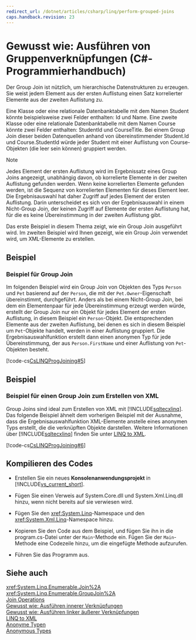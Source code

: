 ```yaml
---
redirect_url: /dotnet/articles/csharp/linq/perform-grouped-joins
caps.handback.revision: 23
---
```

# Gewusst wie: Ausf&#252;hren von Gruppenverkn&#252;pfungen (C#-Programmierhandbuch)
Der Group Join ist nützlich, um hierarchische Datenstrukturen zu erzeugen.  Sie weist jedem Element aus der ersten Auflistung einen Satz korrelierter Elemente aus der zweiten Auflistung zu.  
  
 Eine Klasse oder eine relationale Datenbanktabelle mit dem Namen Student könnte beispielsweise zwei Felder enthalten: Id und Name.  Eine zweite Klasse oder eine relationale Datenbanktabelle mit dem Namen Course könnte zwei Felder enthalten: StudentId und CourseTitle.  Bei einem Group Join dieser beiden Datenquellen anhand von übereinstimmender Student.Id und Course.StudentId würde jeder Student mit einer Auflistung von Course\-Objekten \(die leer sein können\) gruppiert werden.  
  
> [!NOTE]
>  Jedes Element der ersten Auflistung wird im Ergebnissatz eines Group Joins angezeigt, unabhängig davon, ob korrelierte Elemente in der zweiten Auflistung gefunden werden.  Wenn keine korrelierten Elemente gefunden werden, ist die Sequenz von korrelierten Elementen für dieses Element leer.  Die Ergebnisauswahl hat daher Zugriff auf jedes Element der ersten Auflistung.  Darin unterscheidet es sich von der Ergebnisauswahl in einem Nicht\-Group Join, der keinen Zugriff auf Elemente der ersten Auflistung hat, für die es keine Übereinstimmung in der zweiten Auflistung gibt.  
  
 Das erste Beispiel in diesem Thema zeigt, wie ein Group Join ausgeführt wird.  Im zweiten Beispiel wird Ihnen gezeigt, wie ein Group Join verwendet wird, um XML\-Elemente zu erstellen.  
  
## Beispiel  
  
### Beispiel für Group Join  
 Im folgenden Beispiel wird ein Group Join von Objekten des Typs `Person` und `Pet` basierend auf der `Person`, die mit der `Pet.Owner`\-Eigenschaft übereinstimmt, durchgeführt.  Anders als bei einem Nicht\-Group Join, bei dem ein Elementenpaar für jede Übereinstimmung erzeugt werden würde, erstellt der Group Join nur ein Objekt für jedes Element der ersten Auflistung, in diesem Beispiel ein `Person`\-Objekt.  Die entsprechenden Elemente aus der zweiten Auflistung, bei denen es sich in diesem Beispiel um `Pet`\-Objekte handelt, werden in einer Auflistung gruppiert.  Die Ergebnisauswahlfunktion erstellt dann einen anonymen Typ für jede Übereinstimmung, der aus `Person.FirstName` und einer Auflistung von `Pet`\-Objekten besteht.  
  
 [!code-cs[CsLINQProgJoining#5](../../../csharp/programming-guide/linq-query-expressions/codesnippet/CSharp/how-to-perform-grouped-joins_1.cs)]  
  
## Beispiel  
  
### Beispiel für einen Group Join zum Erstellen von XML  
 Group Joins sind ideal zum Erstellen von XML mit [!INCLUDE[sqltecxlinq](~/includes/sqltecxlinq-md.md)].  Das folgende Beispiel ähnelt dem vorherigen Beispiel mit der Ausnahme, dass die Ergebnisauswahlfunktion XML\-Elemente anstelle eines anonymen Typs erstellt, die die verknüpften Objekte darstellen.  Weitere Informationen über [!INCLUDE[sqltecxlinq](~/includes/sqltecxlinq-md.md)] finden Sie unter [LINQ to XML](../../../visual-basic/programming-guide/concepts/linq/linq-to-xml.md).  
  
 [!code-cs[CsLINQProgJoining#6](../../../csharp/programming-guide/linq-query-expressions/codesnippet/CSharp/how-to-perform-grouped-joins_2.cs)]  
  
## Kompilieren des Codes  
  
-   Erstellen Sie ein neues **Konsolenanwendungsprojekt** in [!INCLUDE[vs_current_short](~/includes/vs-current-short-md.md)].  
  
-   Fügen Sie einen Verweis auf System.Core.dll und System.Xml.Linq.dll hinzu, wenn nicht bereits auf sie verwiesen wird.  
  
-   Fügen Sie den <xref:System.Linq>\-Namespace und den <xref:System.Xml.Linq>\-Namespace hinzu.  
  
-   Kopieren Sie den Code aus dem Beispiel, und fügen Sie ihn in die program.cs\-Datei unter der `Main`\-Methode ein.  Fügen Sie der `Main`\-Methode eine Codezeile hinzu, um die eingefügte Methode aufzurufen.  
  
-   Führen Sie das Programm aus.  
  
## Siehe auch  
 <xref:System.Linq.Enumerable.Join%2A>   
 <xref:System.Linq.Enumerable.GroupJoin%2A>   
 [Join Operations](../../../visual-basic/programming-guide/concepts/linq/join-operations.md)   
 [Gewusst wie: Ausführen innerer Verknüpfungen](../../../csharp/programming-guide/linq-query-expressions/how-to-perform-inner-joins.md)   
 [Gewusst wie: Ausführen linker äußerer Verknüpfungen](../../../csharp/programming-guide/linq-query-expressions/how-to-perform-left-outer-joins.md)   
 [LINQ to XML](../../../visual-basic/programming-guide/concepts/linq/linq-to-xml.md)   
 [Anonyme Typen](../../../csharp/programming-guide/classes-and-structs/anonymous-types.md)   
 [Anonymous Types](../../../visual-basic/programming-guide/language-features/objects-and-classes/anonymous-types.md)